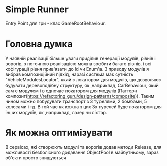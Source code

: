 
# Simple Runner

Entry Point для гри - клас GameRootBehaviour.

# Головна думка 
У наявній реалізації більше уваги приділив генерації модулів, рівнів і ворогів, з поточною реалізацією можна зробити багато рівнів, і всі кофігурації рівня прив'язати до Id чи Enum'a. З приводу модулів я вибрав композиційний підхід, наразі система має сутність "VehicleModulesLocator", який є локатором для модулів, що дозволяює будувати 
деревоподібну структуру, як ,наприклад, CarBehaviour, який сам є модулем і в одночас локатором для модулів (Паттерн композит(https://refactoring.guru/design-patterns/composite)). Таким чином можно побудувати транспорт з 3 турелями, 2 бомбами, 5 колесами і тд. В той час як кожна з цих 3х турелей буде локатором для інших модулів, як ,наприклад, лазер чи ліхтар.

# Як можна оптимізувати
В сервісах, які створюють модулі та ворогів додав методи Release, для можливості безболісного додавання ObjectPool в майбутньому, зараз об'єкти просто знищуються
